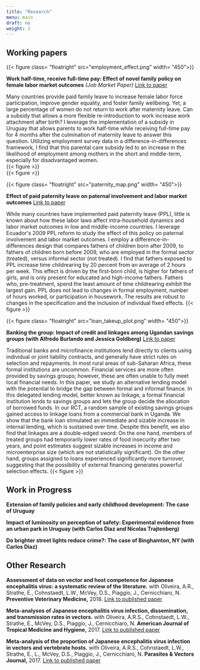 ```yaml
---
title: "Research"
menu: main
draft: no
weight: 2
---
```



## Working papers  

{{< figure class= "floatright" src="employment_effect.png" width= "450">}} 

**Work half-time, receive full-time pay: Effect of novel family policy on female labor market outcomes** *(Job Market Paper)*
[Link to paper](Etcheverry_jmp_draft.pdf)

Many countries provide paid family leave to increase female labor force participation, improve gender equality, and foster family wellbeing. Yet, a large percentage of women do not return to work after maternity leave. Can a subsidy that allows a more flexible re-introduction to work increase work attachment after birth? I leverage the implementation of a subsidy in Uruguay that allows parents to work half-time while receiving full-time pay for 4 months after the culmination of maternity leave to answer this question. Utilizing employment survey data in a difference-in-differences framework, I find that this parental care subsidy led to an increase in the likelihood of employment among mothers in the short and middle-term, especially for disadvantaged women.  
{{< figure >}}  
{{< figure >}}


{{< figure class= "floatright" src="paternity_map.png" width= "450">}} 

**Effect of paid paternity leave on paternal involvement and labor market outcomes**
[Link to paper](PPL_Ecuador_Etcheverry.pdf)

While many countries have implemented paid paternity leave (PPL), little is known about how these labor laws affect intra-household dynamics and labor market outcomes in low and middle-income countries. I leverage Ecuador's 2009 PPL reform to study the effect of this policy on paternal involvement and labor market outcomes. I employ a difference-in-differences design that compares fathers of children born after 2009, to fathers of children born before 2009, who are employed in the formal sector (treated), versus informal sector (not treated). I find that fathers exposed to PPL increase time childrearing by 20 percent from an average of 2 hours per week. This effect is driven by the first-born child, is higher for fathers of girls, and is only present for educated and high-income fathers. Fathers who, pre-treatment, spend the least amount of time childrearing exhibit the largest gain. PPL does not lead to changes in formal employment, number of hours worked, or participation in housework. The results are robust to changes in the specification and the inclusion of individual fixed effects. 
{{< figure >}} 


{{< figure class= "floatright" src="loan_takeup_plot.png" width= "450">}} 

**Banking the group: Impact of credit and linkages among Ugandan savings groups (with Alfredo Burlando and Jessica Goldberg)**
[Link to paper](Linkage_V4.pdf)

Traditional banks and microfinance institutions lend directly to clients using individual or joint liability contracts, and generally have strict rules on selection and repayments. In most rural areas of sub-Saharan Africa, these formal institutions are uncommon. Financial services are more often provided by savings groups; however, these are often unable to fully meet local financial needs. In this paper, we study an alternative lending model with the potential to bridge the gap between formal and informal finance. In this delegated lending model, better known as linkage, a formal financial institution lends to savings groups and lets the group decide the allocation of borrowed funds. In our RCT, a random sample of existing savings groups gained access to linkage loans from a commercial bank in Uganda. We show that the bank loan stimulated an immediate and sizable increase in internal lending, which is sustained over time. Despite this benefit, we also find that linkages are a double-edged sword: On the one hand, members of treated groups had temporarily lower rates of food insecurity after two years, and point estimates suggest sizable increases in income and microenterprise size (which are not statistically significant). On the other hand, groups assigned to loans experienced significantly more turnover, suggesting that the possibility of external financing generates powerful selection effects. 
{{< figure >}}

## Work in Progress 

**Extension of family policies and early childhood development: The case of Uruguay**

**Impact of luminosity on perception of safety: Experimental evidence from an urban park in Uruguay (with Carlos Diaz and Nicolas Trajtenberg)** 

**Do brighter street lights reduce crime?: The case of Binghamton, NY (with Carlos Diaz)**

## Other Research

**Assessment of data on vector and host competence for Japanese encephalitis virus: a systematic review of the literature.** with Oliveira, A.R., Strathe, E., Cohnstaedt, L.W., McVey, D.S., Piaggio, J., Cernicchiaro, N. **Preventive Veterinary Medicine,** 2018.
[Link to published paper](https://doi.org/10.1016/j.prevetmed.2018.03.018)

**Meta-analyses of Japanese encephalitis virus infection, dissemination, and transmission rates in vectors.** with Oliveira, A.R.S., Cohnstaedt, L.W., Strathe, E., McVey, D.S., Piaggio, J., Cernicchiaro, N. **American Journal of Tropical Medicine and Hygiene,** 2017.
[Link to published paper](http://www.ajtmh.org/content/journals/10.4269/ajtmh.17-0622)

**Meta-analysis of the proportion of Japanese encephalitis virus infection in vectors and vertebrate hosts.** with Oliveira, A.R.S., Cohnstaedt, L.W., Strathe, E., L., McVey, D.S., Piaggio, J., Cernicchiaro, N. **Parasites & Vectors Journal,** 2017.
[Link to published paper](https://parasitesandvectors.biomedcentral.com/articles/10.1186/s13071-017-2354-7)



